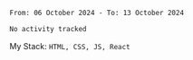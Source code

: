 <!--START_SECTION:waka-->

```txt
From: 06 October 2024 - To: 13 October 2024

No activity tracked
```

<!--END_SECTION:waka-->
My Stack: `HTML, CSS, JS, React`
